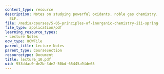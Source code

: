 ```yaml
---
content_type: resource
description: Notes on studying powerful oxidants, noble gas chemistry, and VSEPR -
  ELF.
file: /media/courses/5-05-principles-of-inorganic-chemistry-iii-spring-2005/953ddac0de2b3de250bd65445a94de65_lecture_10.pdf
file_type: application/pdf
learning_resource_types:
- Lecture Notes
ocw_type: OCWFile
parent_title: Lecture Notes
parent_type: CourseSection
resourcetype: Document
title: lecture_10.pdf
uid: 953ddac0-de2b-3de2-50bd-65445a94de65
---
```

